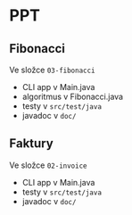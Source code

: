 # PPT

## Fibonacci

Ve složce `03-fibonacci`

- CLI app v Main.java
- algoritmus v Fibonacci.java
- testy v `src/test/java`
- javadoc v `doc/`

## Faktury

Ve složce `02-invoice`

- CLI app v Main.java
- testy v `src/test/java`
- javadoc v `doc/`
